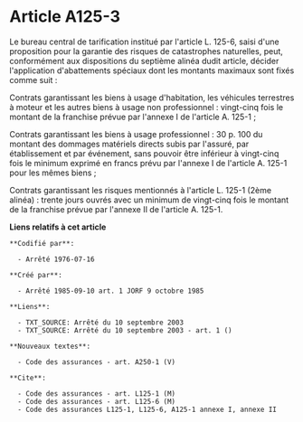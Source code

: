 # Article A125-3

Le bureau central de tarification institué par l'article L. 125-6, saisi d'une proposition pour la garantie des risques de
catastrophes naturelles, peut, conformément aux dispositions du septième alinéa dudit article, décider l'application
d'abattements spéciaux dont les montants maximaux sont fixés comme suit :

Contrats garantissant les biens à usage d'habitation, les véhicules terrestres à moteur et les autres biens à usage non
professionnel : vingt-cinq fois le montant de la franchise prévue par l'annexe I de l'article A. 125-1 ;

Contrats garantissant les biens à usage professionnel : 30 p. 100 du montant des dommages matériels directs subis par
l'assuré, par établissement et par événement, sans pouvoir être inférieur à vingt-cinq fois le minimum exprimé en francs
prévu par l'annexe I de l'article A. 125-1 pour les mêmes biens ;

Contrats garantissant les risques mentionnés à l'article L. 125-1 (2ème alinéa) : trente jours ouvrés avec un minimum de
vingt-cinq fois le montant de la franchise prévue par l'annexe II de l'article A. 125-1.

**Liens relatifs à cet article**

	**Codifié par**:

	  - Arrêté 1976-07-16

	**Créé par**:

	  - Arrêté 1985-09-10 art. 1 JORF 9 octobre 1985

	**Liens**:

	  - TXT_SOURCE: Arrêté du 10 septembre 2003
	  - TXT_SOURCE: Arrêté du 10 septembre 2003 - art. 1 ()

	**Nouveaux textes**:

	  - Code des assurances - art. A250-1 (V)

	**Cite**:

	  - Code des assurances - art. L125-1 (M)
	  - Code des assurances - art. L125-6 (M)
	  - Code des assurances L125-1, L125-6, A125-1 annexe I, annexe II
